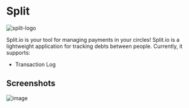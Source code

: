 # Split
![split-logo](https://github.com/user-attachments/assets/863b5f16-ce24-4948-87f3-1e184c305ce8)

Split.io is your tool for managing payments in your circles! Split.io is a lightweight application for tracking debts between people. Currently, it supports:

- Transaction Log

## Screenshots
![image](https://github.com/user-attachments/assets/859f28bd-8368-489f-b057-9759e92b94eb)
